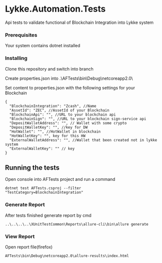 # Lykke.Automation.Tests

Api tests to validate functional of Blockchain Integration into Lykke system


### Prerequisites

Your system contains dotnet installed

### Installing

Clone this repository and switch into branch

Create properties.json into .\AFTests\bin\Debug\netcoreapp2.0\

Set content to properties.json with the following settings for your Blockchain

```
{
  "BlockchainIntegration": "Zcash", //Name
  "AssetId": "ZEC", //AssetId of your Blockchain
  "BlockchainApi": "", //URL to your blockchain api
  "BlockchainSign": "", //URL to your blockchain sign-service api
  "DepositWalletAddress": "", // Wallet with some crypto
  "DepositWalletKey": "", //key for DW 
  "HotWallet": "", //HotWallet in blockchain
  "HotWalletKey": "", key for this HW
  "ExternalWalletAddress": "", //Wallet that been created not in lykke system
  "ExternalWalletKey": "" // key
}
```

## Running the tests

Open console into AFTests project and run a command

```
dotnet test AFTests.csproj --filter "TestCategory=BlockchainIntegration"
```

### Generate Report

After tests finished generate report by cmd

```
..\..\..\..\XUnitTestCommon\Reports\allure-cli\bin\allure generate
```

### View Report

Open report file(firefox)

```
AFTests\bin\Debug\netcoreapp2.0\allure-results\index.html
```
